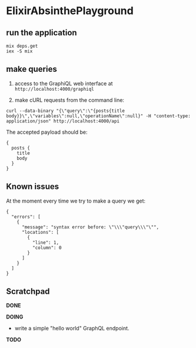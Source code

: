 # ElixirAbsinthePlayground


## run the application

```
mix deps.get
iex -S mix
```

## make queries

1) access to the GraphiQL web interface at `http://localhost:4000/graphiql`

2) make cURL requests from the command line:

```
curl --data-binary "{\"query\":\"{posts{title body}}\",\"variables\":null,\"operationName\":null}" -H "content-type: application/json" http://localhost:4000/api
```

The accepted payload should be:

```
{
  posts {
    title
    body
  }
}
```

## Known issues

At the moment every time we try to make a query we get:

```
{
  "errors": [
    {
      "message": "syntax error before: \"\\\"query\\\"\"",
      "locations": [
        {
          "line": 1,
          "column": 0
        }
      ]
    }
  ]
}
```

## Scratchpad

**DONE**

**DOING**

- write a simple "hello world" GraphQL endpoint.

**TODO**
